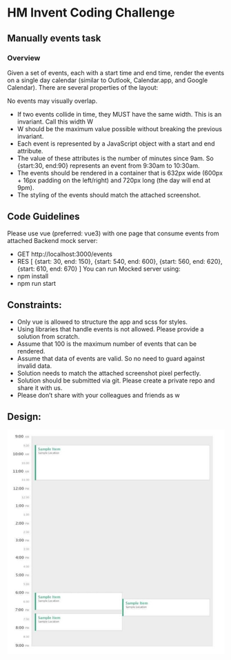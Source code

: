 # HM Invent Coding Challenge

## Manually events task

### Overview

Given a set of events, each with a start time and end time, render the events on a
single day calendar (similar to Outlook, Calendar.app, and Google Calendar). There are
several properties of the layout:

No events may visually overlap.

- If two events collide in time, they MUST have the same width. This is an invariant. Call this width W
- W should be the maximum value possible without breaking the previous invariant.
- Each event is represented by a JavaScript object with a start and end attribute.
- The value of these attributes is the number of minutes since 9am. So {start:30, end:90} represents an event from 9:30am to 10:30am.
- The events should be rendered in a container that is 632px wide (600px + 16px padding on the left/right) and 720px long (the day will end at 9pm).
- The styling of the events should match the attached screenshot.

## Code Guidelines

Please use vue (preferred: vue3) with one page that consume events from attached
Backend mock server:

- GET http://localhost:3000/events
- RES [ {start: 30, end: 150}, {start: 540, end: 600}, {start: 560, end: 620}, {start: 610, end: 670} ]
  You can run Mocked server using:
- npm install
- npm run start

## Constraints:

- Only vue is allowed to structure the app and scss for styles.
- Using libraries that handle events is not allowed. Please provide a solution from scratch.
- Assume that 100 is the maximum number of events that can be rendered.
- Assume that data of events are valid. So no need to guard against invalid data.
- Solution needs to match the attached screenshot pixel perfectly.
- Solution should be submitted via git. Please create a private repo and share it with us.
- Please don’t share with your colleagues and friends as w

## Design:

![My Image](events.jpeg)
